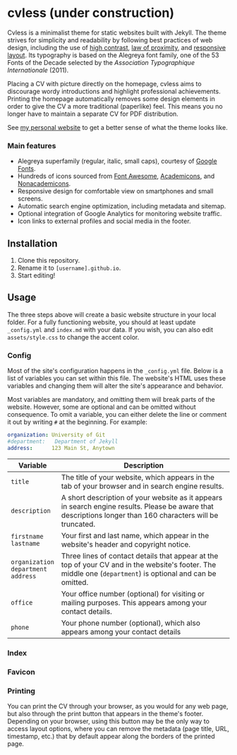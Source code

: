 # cvless (under construction)

Cvless is a minimalist theme for static websites built with Jekyll. The theme strives for simplicity and readability by following best practices of web design, including the use of [high contrast](https://www.contrastrebellion.com), [law of proximity](https://lawsofux.com/law-of-proximity), and [responsive layout](https://responsivedesign.is). Its typography is based on the Alegreya font family, one of the 53 Fonts of the Decade selected by the _Association Typographique Internationale_ (2011).

Placing a CV with picture directly on the homepage, cvless aims to discourage wordy introductions and highlight professional achievements. Printing the homepage automatically removes some design elements in order to give the CV a more traditional (paperlike) feel. This means you no longer have to maintain a separate CV for PDF distribution.

See [my personal website](https://piazzai.github.io) to get a better sense of what the theme looks like.

### Main features

-   Alegreya superfamily (regular, italic, small caps), courtesy of [Google Fonts](https://fonts.google.com).
-   Hundreds of icons sourced from [Font Awesome](https://fontawesome.com), [Academicons](https://github.com/jpswalsh/academicons), and [Nonacademicons](https://github.com/piazzai/nonacademicons).
-   Responsive design for comfortable view on smartphones and small screens.
-   Automatic search engine optimization, including metadata and sitemap.
-   Optional integration of Google Analytics for monitoring website traffic.
-   Icon links to external profiles and social media in the footer.

## Installation

1.  Clone this repository.
2.  Rename it to `[username].github.io`.
3.  Start editing!

## Usage

The three steps above will create a basic website structure in your local folder. For a fully functioning website, you should at least update `_config.yml` and `index.md` with your data. If you wish, you can also edit `assets/style.css` to change the accent color.

### Config

Most of the site's configuration happens in the `_config.yml` file. Below is a list of variables you can set within this file. The website's HTML uses these variables and changing them will alter the site's appearance and behavior.

Most variables are mandatory, and omitting them will break parts of the website. However, some are optional and can be omitted without consequence. To omit a variable, you can either delete the line or comment it out by writing `#` at the beginning. For example:

```yaml
organization: University of Git
#department:   Department of Jekyll
address:      123 Main St, Anytown
```

| Variable                                        | Description                                                                                                                                                 |
| ----------------------------------------------- | ----------------------------------------------------------------------------------------------------------------------------------------------------------- |
| `title`                                         | The title of your website, which appears in the tab of your browser and in search engine results.                                                           |
| `description`                                   | A short description of your website as it appears in search engine results. Please be aware that descriptions longer than 160 characters will be truncated. |
| `firstname`<br />`lastname`                     | Your first and last name, which appear in the website's header and copyright notice.                                                                        |
| `organization`<br />`department`<br />`address` | Three lines of contact details that appear at the top of your CV and in the website's footer. The middle one (`department`) is optional and can be omitted. |
| `office`                                        | Your office number (optional) for visiting or mailing purposes. This appears among your contact details.                                                    |
| `phone`                                         | Your phone number (optional), which also appears among your contact details                                                                                 |

### Index

### Favicon

### Printing

You can print the CV through your browser, as you would for any web page, but also through the print button that appears in the theme's footer. Depending on your browser, using this button may be the only way to access layout options, where you can remove the metadata (page title, URL, timestamp, etc.) that by default appear along the borders of the printed page.
